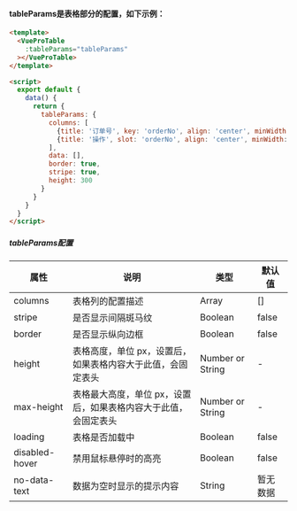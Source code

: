 #### tableParams是表格部分的配置，如下示例：

``` html
<template>
  <VueProTable
    :tableParams="tableParams"
  ></VueProTable>
</template>

<script>
  export default {
    data() {
      return {
        tableParams: {
          columns: [
            {title: '订单号', key: 'orderNo', align: 'center', minWidth: 100},
            {title: '操作', slot: 'orderNo', align: 'center', minWidth: 200}
          ],
          data: [],
          border: true,
          stripe: true,
          height: 300
        }
      }
    }
  }
</script>
```


##### tableParams配置

| 属性 | 说明 | 类型 | 默认值 |
| --- | --- | --- | --- |
| columns | 表格列的配置描述 | Array | [] |
| stripe | 是否显示间隔斑马纹 | Boolean | false |
| border | 是否显示纵向边框 | Boolean | false |
| height | 表格高度，单位 px，设置后，如果表格内容大于此值，会固定表头 | Number or String | - |
| max-height | 表格最大高度，单位 px，设置后，如果表格内容大于此值，会固定表头 | Number or String | - |
| loading | 表格是否加载中 | Boolean | false |
| disabled-hover | 禁用鼠标悬停时的高亮 | Boolean | false |
| no-data-text | 数据为空时显示的提示内容 | String | 暂无数据 |
